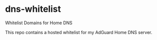 # dns-whitelist
Whitelist Domains for Home DNS

This repo contains a hosted whitelist for my AdGuard Home DNS server.

